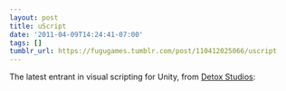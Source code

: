 ```yaml
---
layout: post
title: uScript
date: '2011-04-09T14:24:41-07:00'
tags: []
tumblr_url: https://fugugames.tumblr.com/post/110412025066/uscript
---
```

The latest entrant in visual scripting for Unity, from [Detox Studios](http://www.detoxstudios.com/):

